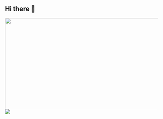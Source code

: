 ## Hi there 👋
<a href="https://www.solve-nyang.com"><img src="https://api.solve-nyang.com/compose/kimjy8937" width="600" height="300"/></a>
<img src="https://github-readme-stats.vercel.app/api?username=kimjy8937&theme=algolia)" />
<!--
**kimjy8937/kimjy8937** is a ✨ _special_ ✨ repository because its `README.md` (this file) appears on your GitHub profile.

Here are some ideas to get you started:

- 🔭 I’m currently working on ...
- 🌱 I’m currently learning ...
- 👯 I’m looking to collaborate on ...
- 🤔 I’m looking for help with ...
- 💬 Ask me about ...
- 📫 How to reach me: ...
- 😄 Pronouns: ...
- ⚡ Fun fact: ...
-->
